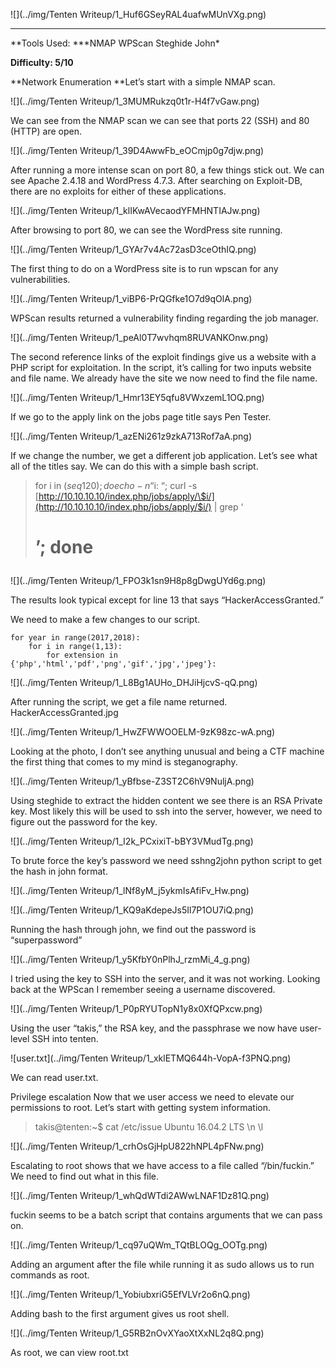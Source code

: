 ![](../img/Tenten Writeup/1_Huf6GSeyRAL4uafwMUnVXg.png)

---

**Tools Used: \***NMAP
WPScan
Steghide
John\*

**Difficulty: 5/10**

**Network Enumeration
**Let’s start with a simple NMAP scan.

![](../img/Tenten Writeup/1_3MUMRukzq0t1r-H4f7vGaw.png)

We can see from the NMAP scan we can see that ports 22 (SSH) and 80 (HTTP) are open.

![](../img/Tenten Writeup/1_39D4AwwFb_eOCmjp0g7djw.png)

After running a more intense scan on port 80, a few things stick out. We can see Apache 2.4.18 and WordPress 4.7.3. After searching on Exploit-DB, there are no exploits for either of these applications.

![](../img/Tenten Writeup/1_klIKwAVecaodYFMHNTIAJw.png)

After browsing to port 80, we can see the WordPress site running.

![](../img/Tenten Writeup/1_GYAr7v4Ac72asD3ceOthIQ.png)

The first thing to do on a WordPress site is to run wpscan for any vulnerabilities.

![](../img/Tenten Writeup/1_viBP6-PrQGfke1O7d9qOlA.png)

WPScan results returned a vulnerability finding regarding the job manager.

![](../img/Tenten Writeup/1_peAl0T7wvhqm8RUVANKOnw.png)

The second reference links of the exploit findings give us a website with a PHP script for exploitation. In the script, it’s calling for two inputs website and file name. We already have the site we now need to find the file name.

![](../img/Tenten Writeup/1_Hmr13EY5qfu8VWxzemL1OQ.png)

If we go to the apply link on the jobs page title says Pen Tester.

![](../img/Tenten Writeup/1_azENi261z9zkA713Rof7aA.png)

If we change the number, we get a different job application. Let’s see what all of the titles say. We can do this with a simple bash script.

> for i in $(seq 1 20); do echo -n “$i: “; curl -s [http://10.10.10.10/index.php/jobs/apply/\$i/](http://10.10.10.10/index.php/jobs/apply/$i/) | grep ‘<h1 class=”entry-title”>’; done

![](../img/Tenten Writeup/1_FPO3k1sn9H8p8gDwgUYd6g.png)

The results look typical except for line 13 that says “HackerAccessGranted.”

We need to make a few changes to our script.

```
for year in range(2017,2018):
    for i in range(1,13):
        for extension in {'php','html','pdf','png','gif','jpg','jpeg'}:
```

![](../img/Tenten Writeup/1_L8Bg1AUHo_DHJiHjcvS-qQ.png)

After running the script, we get a file name returned. HackerAccessGranted.jpg

![](../img/Tenten Writeup/1_HwZFWWOOELM-9zK98zc-wA.png)

Looking at the photo, I don’t see anything unusual and being a CTF machine the first thing that comes to my mind is steganography.

![](../img/Tenten Writeup/1_yBfbse-Z3ST2C6hV9NuljA.png)

Using steghide to extract the hidden content we see there is an RSA Private key. Most likely this will be used to ssh into the server, however, we need to figure out the password for the key.

![](../img/Tenten Writeup/1_I2k_PCxixiT-bBY3VMudTg.png)

To brute force the key’s password we need sshng2john python script to get the hash in john format.

![](../img/Tenten Writeup/1_lNf8yM_j5ykmIsAfiFv_Hw.png)

![](../img/Tenten Writeup/1_KQ9aKdepeJs5Il7P1OU7iQ.png)

Running the hash through john, we find out the password is “superpassword”

![](../img/Tenten Writeup/1_y5KfbY0nPlhJ_rzmMi_4_g.png)

I tried using the key to SSH into the server, and it was not working. Looking back at the WPScan I remember seeing a username discovered.

![](../img/Tenten Writeup/1_P0pRYUTopN1y8x0XfQPxcw.png)

Using the user “takis,” the RSA key, and the passphrase we now have user-level SSH into tenten.

![user.txt](../img/Tenten Writeup/1_xklETMQ644h-VopA-f3PNQ.png)

We can read user.txt.

Privilege escalation
Now that we user access we need to elevate our permissions to root. Let’s start with getting system information.

> takis@tenten:~\$ cat /etc/issue
> Ubuntu 16.04.2 LTS \n \l

![](../img/Tenten Writeup/1_crhOsGjHpU822hNPL4pFNw.png)

Escalating to root shows that we have access to a file called “/bin/fuckin.” We need to find out what in this file.

![](../img/Tenten Writeup/1_whQdWTdi2AWwLNAF1Dz81Q.png)

fuckin seems to be a batch script that contains arguments that we can pass on.

![](../img/Tenten Writeup/1_cq97uQWm_TQtBLOQg_OOTg.png)

Adding an argument after the file while running it as sudo allows us to run commands as root.

![](../img/Tenten Writeup/1_YobiubxriG5EfVLVr2o6nQ.png)

Adding bash to the first argument gives us root shell.

![](../img/Tenten Writeup/1_G5RB2nOvXYaoXtXxNL2q8Q.png)

As root, we can view root.txt
